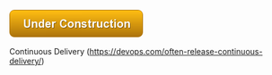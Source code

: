 ![Under Construction](images/uc.png)


Continuous Delivery (https://devops.com/often-release-continuous-delivery/)